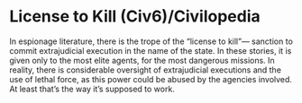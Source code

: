 # License to Kill (Civ6)/Civilopedia

In espionage literature, there is the trope of the “license to kill”— sanction to commit extrajudicial execution in the name of the state. In these stories, it is given only to the most elite agents, for the most dangerous missions. In reality, there is considerable oversight of extrajudicial executions and the use of lethal force, as this power could be abused by the agencies involved. At least that’s the way it’s supposed to work.